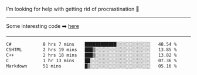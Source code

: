 I’m looking for help with getting rid of procrastination 🤔

-----

Some interesting code :arrow_right: [here](https://github.com/zhen8838/playground)

-----

<!--START_SECTION:waka-->

```txt
C#            8 hrs 7 mins    ████████████░░░░░░░░░░░░░   48.54 %
CSHTML        2 hrs 19 mins   ███▒░░░░░░░░░░░░░░░░░░░░░   13.85 %
C++           2 hrs 18 mins   ███▒░░░░░░░░░░░░░░░░░░░░░   13.82 %
C             1 hr 13 mins    ██░░░░░░░░░░░░░░░░░░░░░░░   07.36 %
Markdown      51 mins         █▒░░░░░░░░░░░░░░░░░░░░░░░   05.16 %
```

<!--END_SECTION:waka-->

<!--
**zhen8838/zhen8838** is a ✨ _special_ ✨ repository because its `README.md` (this file) appears on your GitHub profile.

Here are some ideas to get you started:

- 🔭 I’m currently working on ...
- 🌱 I’m currently learning ...
- 👯 I’m looking to collaborate on ...
 ...
- 💬 Ask me about ...
- 📫 How to reach me: ...
- 😄 Pronouns: ...
- ⚡ Fun fact: ...
-->
